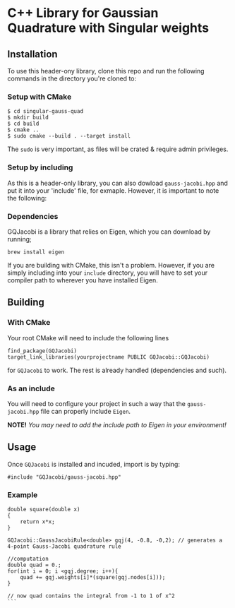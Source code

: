 # C++ Library for Gaussian Quadrature with Singular weights

## Installation


To use this header-ony library, clone this repo and run the following commands in the directory you're cloned to:
### Setup with CMake
```
$ cd singular-gauss-quad
$ mkdir build
$ cd build
$ cmake ..
$ sudo cmake --build . --target install
```

The `sudo` is very important, as files will be crated & require admin privileges.

### Setup by including

As this is a header-only library, you can also dowload ``gauss-jacobi.hpp`` and put it into your 'include' file, for exmaple. However, it is important to note the following:
### Dependencies
GQJacobi is a library that relies on Eigen, which you can download by running;
```
brew install eigen
```
If you are building with CMake, this isn't a problem. However, if you are simply including into your `include` directory, you will have to set your compiler path to wherever you have installed Eigen.


## Building

### With CMake
Your root CMake will need to include the following lines

```
find_package(GQJacobi)
target_link_libraries(yourprojectname PUBLIC GQJacobi::GQJacobi)
```

for `GQJacobi` to work. The rest is already handled (dependencies and such).

### As an include
You will need to configure your project in such a way that the `gauss-jacobi.hpp` file can properly include `Eigen`.


**NOTE!** _You may need to add the include path to Eigen in your environment!_

## Usage

Once `GQJacobi` is installed and incuded, import is by typing:
```
#include "GQJacobi/gauss-jacobi.hpp"
```

### Example
````
double square(double x)
{
    return x*x;
}

GQJacobi::GaussJacobiRule<double> gqj(4, -0.8, -0,2); // generates a 4-point Gauss-Jacobi quadrature rule

//computation
double quad = 0.;
for(int i = 0; i <gqj.degree; i++){
    quad += gqj.weights[i]*(square(gqj.nodes[i]));
}

// now quad contains the integral from -1 to 1 of x^2
``` 